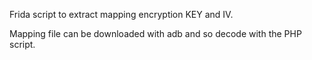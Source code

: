 Frida script to extract mapping encryption KEY and IV.

Mapping file can be downloaded with adb and so decode with the PHP script.
